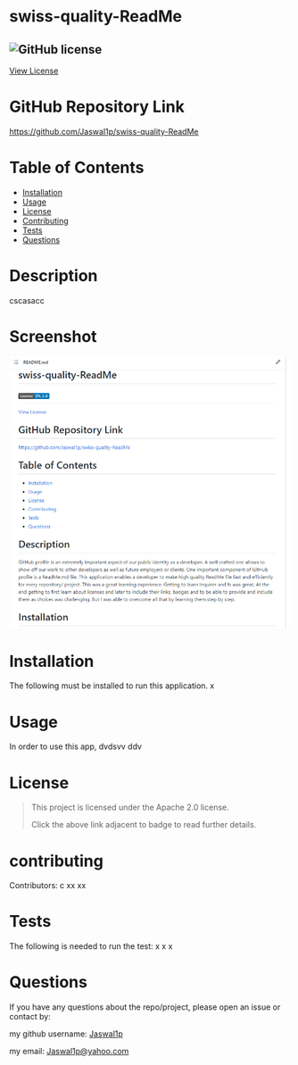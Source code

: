 # swiss-quality-ReadMe
 
 ## ![GitHub license](https://img.shields.io/badge/License-Apache_2.0-blue.svg) 
[View License](https://opensource.org/licenses/Apache-2.0) 
 
 # GitHub Repository Link
 https://github.com/Jaswal1p/swiss-quality-ReadMe
 # Table of Contents
 * [Installation](#installation)
 * [Usage](#usage)
 * [License](#license)
 * [Contributing](#contributing)
 * [Tests](#tests)
 * [Questions](#questions)
 
 # Description
 cscasacc
 # Screenshot
 ![alt text](assets/images/screenshot.png)
 # Installation
 The following must be installed to run this application.
    x  
 # Usage
 In order to use this app, dvdsvv ddv
 # License 
 > This project is licensed under the Apache 2.0 license.
 >
 > Click the above link adjacent to badge to read further details.
 
 # contributing
 Contributors: c xx xx 
 # Tests
 The following is needed to run the test:  x x x 
 # Questions
 If you have any questions about the repo/project, please open an issue or contact by: 
 
 my github username: [Jaswal1p](https://github.com/Jaswal1p) 
 
 my email: Jaswal1p@yahoo.com
 
